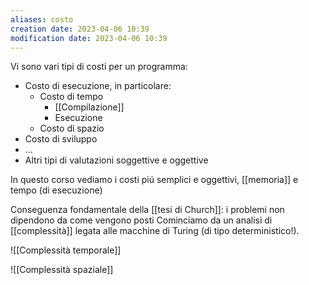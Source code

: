 ```yaml
---
aliases: costo
creation date: 2023-04-06 10:39
modification date: 2023-04-06 10:39
---
```


Vi sono vari tipi di costi per un programma:
- Costo di esecuzione, in particolare:
	- Costo di tempo
		- [[Compilazione]]
		- Esecuzione
	- Costo di spazio
- Costo di sviluppo
- ...
- Altri tipi di valutazioni soggettive e oggettive


In questo corso vediamo i costi piú semplici e oggettivi, [[memoria]] e tempo (di esecuzione)



Conseguenza fondamentale della [[tesi di Church]]: i problemi non dipendono da come vengono posti
Cominciamo da un analisi di [[complessità]] legata alle macchine di Turing (di tipo deterministico!).

![[Complessità temporale]]

![[Complessità spaziale]]